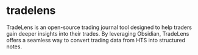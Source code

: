 # tradelens

TradeLens is an open-source trading journal tool designed to help traders gain deeper insights into their trades. By leveraging Obsidian, TradeLens offers a seamless way to convert trading data from HTS into structured notes.
